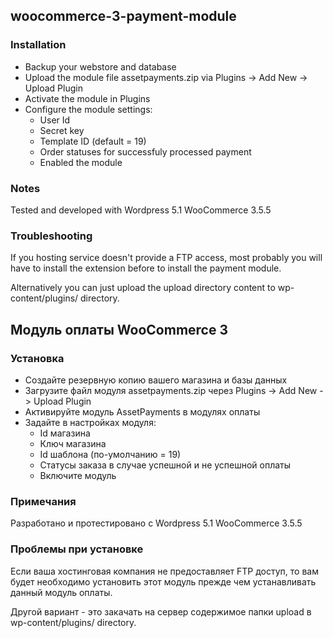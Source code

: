 ## woocommerce-3-payment-module

### Installation

* Backup your webstore and database
* Upload the module file assetpayments.zip via Plugins -> Add New -> Upload Plugin
* Activate the module in Plugins
* Configure the module settings:
  * User Id
  * Secret key
  * Template ID (default = 19)
  * Order statuses for successfuly processed payment
  * Enabled the module
  
### Notes
Tested and developed with Wordpress 5.1 WooCommerce 3.5.5 

### Troubleshooting
If you hosting service doesn't provide a FTP access, most probably you will have to install the extension before to install the payment module.

Alternatively you can just upload the upload directory content to wp-content/plugins/ directory.

## Модуль оплаты WooCommerce 3

### Установка
* Создайте резервную копию вашего магазина и базы данных
* Загрузите файл модуля assetpayments.zip через Plugins -> Add New -> Upload Plugin
* Активируйте модуль AssetPayments в модулях оплаты 
* Задайте в настройках модуля:
  * Id магазина
  * Ключ магазина
  * Id шаблона (по-умолчанию = 19)
  * Статусы заказа в случае успешной и не успешной оплаты
  * Включите модуль

### Примечания
Разработано и протестировано с Wordpress 5.1 WooCommerce 3.5.5 

### Проблемы при установке
Если ваша хостинговая компания не предоставляет FTP доступ, то вам будет необходимо установить этот модуль прежде чем устанавливать данный модуль оплаты.

Другой вариант - это закачать на сервер содержимое папки upload в wp-content/plugins/ directory.
